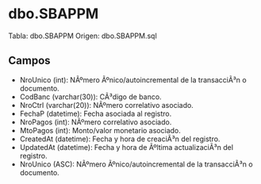 ﻿# dbo.SBAPPM

Tabla: dbo.SBAPPM
Origen: dbo.SBAPPM.sql

## Campos

- NroUnico (int): NÃºmero Ãºnico/autoincremental de la transacciÃ³n o documento.
- CodBanc (varchar(30)): CÃ³digo de banco.
- NroCtrl (varchar(20)): NÃºmero correlativo asociado.
- FechaP (datetime): Fecha asociada al registro.
- NroPagos (int): NÃºmero correlativo asociado.
- MtoPagos (int): Monto/valor monetario asociado.
- CreatedAt (datetime): Fecha y hora de creaciÃ³n del registro.
- UpdatedAt (datetime): Fecha y hora de Ãºltima actualizaciÃ³n del registro.
- NroUnico (ASC): NÃºmero Ãºnico/autoincremental de la transacciÃ³n o documento.

